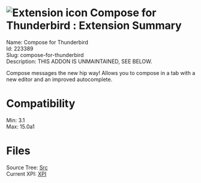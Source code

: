 # ![Extension icon](https://addons.thunderbird.net/user-media/addon_icons/223/223389-64.png?modified=1350974051) Compose for Thunderbird : Extension Summary

Name: Compose for Thunderbird  
Id: 223389  
Slug: compose-for-thunderbird  
Description: THIS ADDON IS UNMAINTAINED, SEE BELOW.

Compose messages the new hip way! Allows you to compose in a tab with a new editor and an improved autocomplete.
  

# Compatibility
Min: 3.1  
Max: 15.0a1  

# Files

Source Tree: [Src](C:/Dev/Thunderbird/ThunderKdB/xall/xOther/223389-compose-for-thunderbird/src)  
Current XPI: [XPI](C:/Dev/Thunderbird/ThunderKdB/xall/xOther/223389-compose-for-thunderbird/xpi)  



